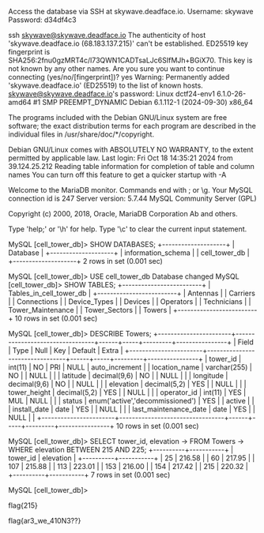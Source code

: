 Access the database via SSH at skywave.deadface.io.
Username: skywave
Password: d34df4c3


ssh skywave@skywave.deadface.io
The authenticity of host 'skywave.deadface.io (68.183.137.215)' can't be established.
ED25519 key fingerprint is SHA256:2fnu0gzMRT4c/l73QWN1CADTsaLJc6SIfMJh+BGiX70.
This key is not known by any other names.
Are you sure you want to continue connecting (yes/no/[fingerprint])? yes
Warning: Permanently added 'skywave.deadface.io' (ED25519) to the list of known hosts.
skywave@skywave.deadface.io's password: 
Linux dctf24-env1 6.1.0-26-amd64 #1 SMP PREEMPT_DYNAMIC Debian 6.1.112-1 (2024-09-30) x86_64

The programs included with the Debian GNU/Linux system are free software;
the exact distribution terms for each program are described in the
individual files in /usr/share/doc/*/copyright.

Debian GNU/Linux comes with ABSOLUTELY NO WARRANTY, to the extent
permitted by applicable law.
Last login: Fri Oct 18 14:35:21 2024 from 39.124.25.212
Reading table information for completion of table and column names
You can turn off this feature to get a quicker startup with -A

Welcome to the MariaDB monitor.  Commands end with ; or \g.
Your MySQL connection id is 247
Server version: 5.7.44 MySQL Community Server (GPL)

Copyright (c) 2000, 2018, Oracle, MariaDB Corporation Ab and others.

Type 'help;' or '\h' for help. Type '\c' to clear the current input statement.

MySQL [cell_tower_db]> SHOW DATABASES;
+--------------------+
| Database           |
+--------------------+
| information_schema |
| cell_tower_db      |
+--------------------+
2 rows in set (0.001 sec)

MySQL [cell_tower_db]> USE cell_tower_db
Database changed
MySQL [cell_tower_db]> SHOW TABLES;
+-------------------------+
| Tables_in_cell_tower_db |
+-------------------------+
| Antennas                |
| Carriers                |
| Connections             |
| Device_Types            |
| Devices                 |
| Operators               |
| Technicians             |
| Tower_Maintenance       |
| Tower_Sectors           |
| Towers                  |
+-------------------------+
10 rows in set (0.001 sec)

MySQL [cell_tower_db]> DESCRIBE Towers;
+-----------------------+---------------------------------+------+-----+---------+----------------+
| Field                 | Type                            | Null | Key | Default | Extra          |
+-----------------------+---------------------------------+------+-----+---------+----------------+
| tower_id              | int(11)                         | NO   | PRI | NULL    | auto_increment |
| location_name         | varchar(255)                    | NO   |     | NULL    |                |
| latitude              | decimal(9,6)                    | NO   |     | NULL    |                |
| longitude             | decimal(9,6)                    | NO   |     | NULL    |                |
| elevation             | decimal(5,2)                    | YES  |     | NULL    |                |
| tower_height          | decimal(5,2)                    | YES  |     | NULL    |                |
| operator_id           | int(11)                         | YES  | MUL | NULL    |                |
| status                | enum('active','decommissioned') | YES  |     | active  |                |
| install_date          | date                            | YES  |     | NULL    |                |
| last_maintenance_date | date                            | YES  |     | NULL    |                |
+-----------------------+---------------------------------+------+-----+---------+----------------+
10 rows in set (0.001 sec)

MySQL [cell_tower_db]> SELECT tower_id, elevation 
    -> FROM Towers 
    -> WHERE elevation BETWEEN 215 AND 225;
+----------+-----------+
| tower_id | elevation |
+----------+-----------+
|       25 |    216.58 |
|       60 |    217.95 |
|      107 |    215.88 |
|      113 |    223.01 |
|      153 |    216.00 |
|      154 |    217.42 |
|      215 |    220.32 |
+----------+-----------+
7 rows in set (0.001 sec)

MySQL [cell_tower_db]> 

flag{215}

flag{ar3_we_410N3??}